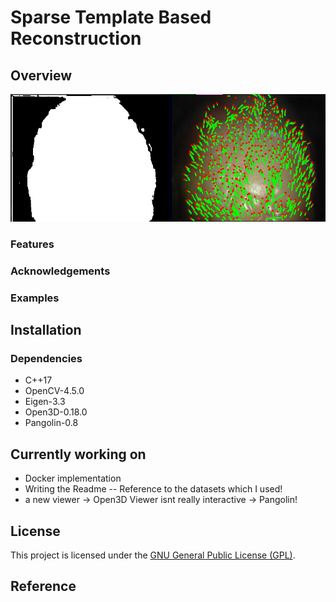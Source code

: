 <h1> Sparse Template Based Reconstruction </h1>

## Overview
![Alternativer Text](./data/image.png)



### Features

### Acknowledgements

### Examples

## Installation
### Dependencies
<ul>
    <li>C++17</li>
    <li>OpenCV-4.5.0</li>
    <li>Eigen-3.3</li>
    <li>Open3D-0.18.0</li>
    <li>Pangolin-0.8</li>
</ul>

## Currently working on
- Docker implementation
- Writing the Readme
-- Reference to the datasets which I used!
- a new viewer -> Open3D Viewer isnt really interactive -> Pangolin! 

## License

This project is licensed under the [GNU General Public License (GPL)](https://www.gnu.org/licenses/gpl-3.0.html).


## Reference